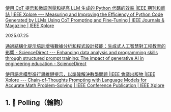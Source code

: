 


[使用 CoT 提示和微調測量和提高 LLM 生成的 Python 代碼的效率 |IEEE 期刊和雜誌 |IEEE Xplore --- Measuring and Improving the Efficiency of Python Code Generated by LLMs Using CoT Prompting and Fine-Tuning | IEEE Journals & Magazine | IEEE Xplore](https://ieeexplore.ieee.org/document/11069268)





2025.07.25

[通過結構化提示培訓增強數據分析和程式設計技能：生成式人工智慧對工程教育的影響 - ScienceDirect --- Enhancing data analysis and programming skills through structured prompt training: The impact of generative AI in engineering education - ScienceDirect](https://www.sciencedirect.com/science/article/pii/S2666920X25000207)


[使用語言模型進行思維鏈提示，以準確解決數學問題 |IEEE 會議出版物 |IEEE Xplore --- Chain-of-Thoughts Prompting with Language Models for Accurate Math Problem-Solving | IEEE Conference Publication | IEEE Xplore](https://ieeexplore.ieee.org/document/10534945)

## 1. **🔁 Polling（輪詢）**






